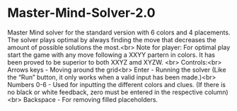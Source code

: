 # Master-Mind-Solver-2.0
Master Mind solver for the standard version with 6 colors and 4 placements. The solver plays optimal by always finding the move that decreases the amount of possible solutions the most.<br\>
Note for player: For optimal play start the game with any move following a XXYY partern in colors. It has been proved to be superior to both XXYZ amd XYZW. <br\>
Controls:<br\>
Arrows keys - Moving around the grid<br\>
Enter - Running the solver (Like the “Run” button, it only works when a valid input has been made.)<br\>
Numbers 0-6 - Used for inputting the different colors and clues. (If there is no black or white feedback, zero must be entered in the respective column)<br\>
Backspace - For removing filled placeholders.
